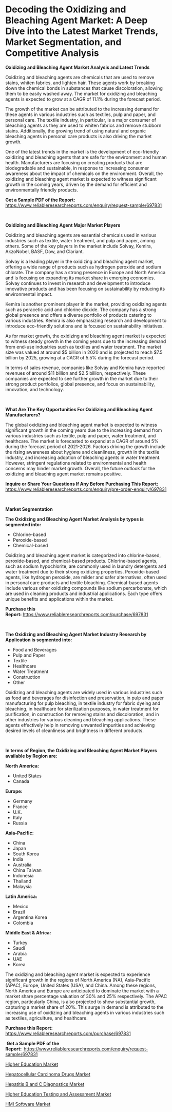 <p><h1>Decoding the Oxidizing and Bleaching Agent Market: A Deep Dive into the Latest Market Trends, Market Segmentation, and Competitive Analysis</h1></p><p><strong>Oxidizing and Bleaching Agent Market Analysis and Latest Trends</strong></p>
<p><p>Oxidizing and bleaching agents are chemicals that are used to remove stains, whiten fabrics, and lighten hair. These agents work by breaking down the chemical bonds in substances that cause discoloration, allowing them to be easily washed away. The market for oxidizing and bleaching agents is expected to grow at a CAGR of 11.1% during the forecast period.</p><p>The growth of the market can be attributed to the increasing demand for these agents in various industries such as textiles, pulp and paper, and personal care. The textile industry, in particular, is a major consumer of bleaching agents as they are used to whiten fabrics and remove stubborn stains. Additionally, the growing trend of using natural and organic bleaching agents in personal care products is also driving the market growth.</p><p>One of the latest trends in the market is the development of eco-friendly oxidizing and bleaching agents that are safe for the environment and human health. Manufacturers are focusing on creating products that are biodegradable and sustainable, in response to increasing consumer awareness about the impact of chemicals on the environment. Overall, the oxidizing and bleaching agent market is expected to witness significant growth in the coming years, driven by the demand for efficient and environmentally friendly products.</p></p>
<p><strong>Get a Sample PDF of the Report:&nbsp;</strong> <a href="https://www.reliableresearchreports.com/enquiry/request-sample/697831">https://www.reliableresearchreports.com/enquiry/request-sample/697831</a></p>
<p>&nbsp;</p>
<p><strong>Oxidizing and Bleaching Agent Major Market Players</strong></p>
<p><p>Oxidizing and bleaching agents are essential chemicals used in various industries such as textile, water treatment, and pulp and paper, among others. Some of the key players in the market include Solvay, Kemira, AkzoNobel, BASF, Dow, and Clariant.</p><p>Solvay is a leading player in the oxidizing and bleaching agent market, offering a wide range of products such as hydrogen peroxide and sodium chlorate. The company has a strong presence in Europe and North America and is focusing on expanding its market share in emerging economies. Solvay continues to invest in research and development to introduce innovative products and has been focusing on sustainability by reducing its environmental impact.</p><p>Kemira is another prominent player in the market, providing oxidizing agents such as peracetic acid and chlorine dioxide. The company has a strong global presence and offers a diverse portfolio of products catering to various industries. Kemira is also emphasizing research and development to introduce eco-friendly solutions and is focused on sustainability initiatives.</p><p>As for market growth, the oxidizing and bleaching agent market is expected to witness steady growth in the coming years due to the increasing demand from end-use industries such as textiles and water treatment. The market size was valued at around $5 billion in 2020 and is projected to reach $7.5 billion by 2025, growing at a CAGR of 5.5% during the forecast period.</p><p>In terms of sales revenue, companies like Solvay and Kemira have reported revenues of around $11 billion and $2.5 billion, respectively. These companies are expected to see further growth in the market due to their strong product portfolios, global presence, and focus on sustainability, innovation, and technology.</p></p>
<p>&nbsp;</p>
<p><strong>What Are The Key Opportunities For Oxidizing and Bleaching Agent Manufacturers?</strong></p>
<p><p>The global oxidizing and bleaching agent market is expected to witness significant growth in the coming years due to the increasing demand from various industries such as textile, pulp and paper, water treatment, and healthcare. The market is forecasted to expand at a CAGR of around 5% during the forecast period of 2021-2026. Factors driving the growth include the rising awareness about hygiene and cleanliness, growth in the textile industry, and increasing adoption of bleaching agents in water treatment. However, stringent regulations related to environmental and health concerns may hinder market growth. Overall, the future outlook for the oxidizing and bleaching agent market remains positive.</p></p>
<p><strong>Inquire or Share Your Questions If Any Before Purchasing This Report:</strong> <a href="https://www.reliableresearchreports.com/enquiry/pre-order-enquiry/697831">https://www.reliableresearchreports.com/enquiry/pre-order-enquiry/697831</a></p>
<p>&nbsp;</p>
<p><strong>Market Segmentation</strong></p>
<p><strong>The Oxidizing and Bleaching Agent Market Analysis by types is segmented into:</strong></p>
<p><ul><li>Chlorine-based</li><li>Peroxide-based</li><li>Chemical-based</li></ul></p>
<p><p>Oxidizing and bleaching agent market is categorized into chlorine-based, peroxide-based, and chemical-based products. Chlorine-based agents, such as sodium hypochlorite, are commonly used in laundry detergents and water treatment due to their strong oxidizing properties. Peroxide-based agents, like hydrogen peroxide, are milder and safer alternatives, often used in personal care products and textile bleaching. Chemical-based agents include various other oxidizing compounds like sodium percarbonate, which are used in cleaning products and industrial applications. Each type offers unique benefits and applications within the market.</p></p>
<p><strong>Purchase this Report:&nbsp;</strong><a href="https://www.reliableresearchreports.com/purchase/697831">https://www.reliableresearchreports.com/purchase/697831</a></p>
<p>&nbsp;</p>
<p><strong>The Oxidizing and Bleaching Agent Market Industry Research by Application is segmented into:</strong></p>
<p><ul><li>Food and Beverages</li><li>Pulp and Paper</li><li>Textile</li><li>Healthcare</li><li>Water Treatment</li><li>Construction</li><li>Other</li></ul></p>
<p><p>Oxidizing and bleaching agents are widely used in various industries such as food and beverages for disinfection and preservation, in pulp and paper manufacturing for pulp bleaching, in textile industry for fabric dyeing and bleaching, in healthcare for sterilization purposes, in water treatment for purification, in construction for removing stains and discoloration, and in other industries for various cleaning and bleaching applications. These agents effectively help in removing unwanted impurities and achieving desired levels of cleanliness and brightness in different products.</p></p>
<p>&nbsp;</p>
<p><strong>In terms of Region, the Oxidizing and Bleaching Agent Market Players available by Region are:</strong></p>
<p>
    <p> <strong> North America: </strong>
        <ul>
            <li>United States</li>
            <li>Canada</li>
        </ul>
        </p> 
    <p> <strong> Europe: </strong>
        <ul>
            <li>Germany</li>
            <li>France</li>
            <li>U.K.</li>
            <li>Italy</li>
            <li>Russia</li>
        </ul>
        </p> 
    <p> <strong> Asia-Pacific: </strong>
        <ul>
            <li>China</li>
            <li>Japan</li>
            <li>South Korea</li>
            <li>India</li>
            <li>Australia</li>
            <li>China Taiwan</li>
            <li>Indonesia</li>
            <li>Thailand</li>
            <li>Malaysia</li>
        </ul>
        </p> 
    <p> <strong> Latin America: </strong>
        <ul>
            <li>Mexico</li>
            <li>Brazil</li>
            <li>Argentina Korea</li>
            <li>Colombia</li>
        </ul>
        </p> 
    <p> <strong> Middle East & Africa: </strong>
        <ul>
            <li>Turkey</li>
            <li>Saudi</li>
            <li>Arabia</li>
            <li>UAE</li>
            <li>Korea</li>
        </ul>
    </p>
    </p>
<p><p>The oxidizing and bleaching agent market is expected to experience significant growth in the regions of North America (NA), Asia-Pacific (APAC), Europe, United States (USA), and China. Among these regions, North America and Europe are anticipated to dominate the market with a market share percentage valuation of 30% and 25% respectively. The APAC region, particularly China, is also projected to show substantial growth, capturing a market share of 20%. This surge in demand is attributed to the increasing use of oxidizing and bleaching agents in various industries such as textiles, agriculture, and healthcare.</p></p>
<p><strong>Purchase this Report: </strong><a href="https://www.reliableresearchreports.com/purchase/697831">https://www.reliableresearchreports.com/purchase/697831</a></p>
<p>&nbsp;<strong>Get a Sample PDF of the Report:&nbsp;&nbsp;</strong><a href="https://www.reliableresearchreports.com/enquiry/request-sample/697831">https://www.reliableresearchreports.com/enquiry/request-sample/697831</a></p>
<p><strong></strong></p>
<p><p><a href="https://medium.com/@larrytran2023/higher-education-market-comprehensive-assessment-by-type-application-and-geography-57492e0d0118">Higher Education Market</a></p><p><a href="https://medium.com/@larrytran2023/hepatocellular-carcinoma-drugs-market-insights-into-market-cagr-market-trends-and-growth-bc137e6e86c4">Hepatocellular Carcinoma Drugs Market</a></p><p><a href="https://medium.com/@larrytran2023/hepatitis-b-and-c-diagnostics-market-exploring-market-share-market-trends-and-future-growth-50d0caa41b08">Hepatitis B and C Diagnostics Market</a></p><p><a href="https://medium.com/@larrytran2023/higher-education-testing-and-assessment-market-report-reveals-the-latest-trends-and-growth-30cf151eeee9">Higher Education Testing and Assessment Market</a></p><p><a href="https://medium.com/@ameliahaley64/hmi-software-market-size-reveals-the-best-marketing-channels-in-global-industry-f3a3032d5281">HMI Software Market</a></p></p>
